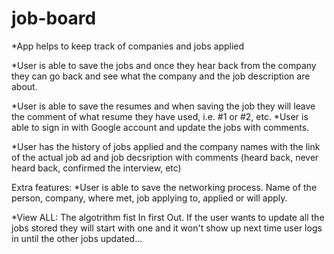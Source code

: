 # job-board
*App helps to keep  track of companies and jobs applied

*User is able to save the jobs and once they hear back from the company they can go back and see what the company and the job description  are about.

*User is able to save the resumes and when saving the job they will leave the comment of what resume they have used, i.e. #1 or #2, etc.
*User is able to sign in with Google account and update the jobs with comments.

*User has the history of jobs applied and the company names with the link of the actual job ad and job decsription with comments (heard back, never heard back, confirmed the interview, etc)

Extra features:
*User is able to save the networking process. Name of the person, company, where met, job applying to, applied or will apply.

*View ALL: The algotrithm fist In first Out. If the user wants to update all the jobs stored they will start with one and it won't show up next time user logs in until the other jobs updated...






